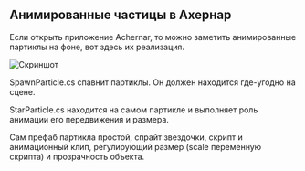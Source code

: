 ## Анимированные частицы в Ахернар
Если открыть приложение Achernar, то можно заметить анимированные партиклы на фоне, вот здесь их реализация.

![Скриншот](https://github.com/Lord-code/Animated-particles-in-Achernar/blob/master/screenshots/Sreenshot01_1920x1080__SceneIDMain%20menu228551.png "Примерно так оно выглядит, только постоянно рандомизируется и в движении.")

  SpawnParticle.cs спавнит партиклы. Он должен находится где-угодно на сцене.
  
  StarParticle.cs находится на самом партикле и выполняет роль анимации его передвижения и размера.

  Сам префаб партикла простой, спрайт звездочки, скрипт и анимационный клип, регулирующий размер (scale переменную скрипта) и прозрачность объекта.
